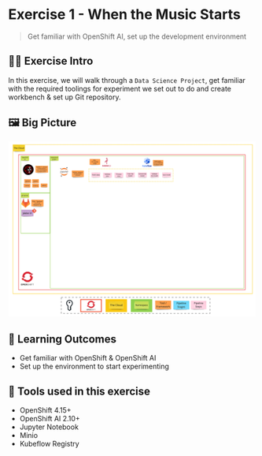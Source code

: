 # Exercise 1 - When the Music Starts
> Get familiar with OpenShift AI, set up the development environment

## 👨‍🍳 Exercise Intro

In this exercise, we will walk through a `Data Science Project`, get familiar with the required toolings for experiment we set out to do and create workbench & set up Git repository.

## 🖼️ Big Picture

![empty-big-picture-empty](images/big-picture-empty.jpg)

## 🔮 Learning Outcomes

- Get familiar with OpenShift & OpenShift AI
- Set up the environment to start experimenting

## 🔨 Tools used in this exercise
* OpenShift 4.15+
* OpenShift AI 2.10+
* Jupyter Notebook
* Minio
* Kubeflow Registry